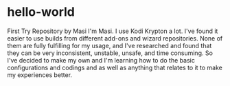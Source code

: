 # hello-world
First Try Repository by Masi
I'm Masi. I use Kodi Krypton a lot. I've found it easier to use builds from different add-ons and wizard repositories. None of them are fully fulfilling for my usage, and I've researched and found that they can be very inconsistent, unstable, unsafe, and time consuming. So I've decided to make my own and I'm learning how to do the basic configurations and codings and as well as anything that relates to it to make my experiences better.
